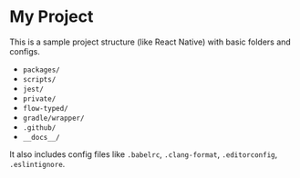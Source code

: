 # My Project

This is a sample project structure (like React Native) with basic folders and configs.

- `packages/`
- `scripts/`
- `jest/`
- `private/`
- `flow-typed/`
- `gradle/wrapper/`
- `.github/`
- `__docs__/`

It also includes config files like `.babelrc`, `.clang-format`, `.editorconfig`, `.eslintignore`.